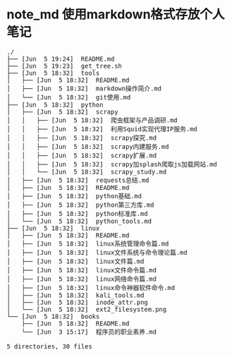 # note_md 使用markdown格式存放个人笔记


<pre>
./
├── [Jun  5 19:24]  README.md
├── [Jun  5 19:23]  get_tree.sh
├── [Jun  5 18:32]  tools
│   ├── [Jun  5 18:32]  README.md
│   ├── [Jun  5 18:32]  markdown操作简介.md
│   └── [Jun  5 18:32]  git使用.md
├── [Jun  5 18:32]  python
│   ├── [Jun  5 18:32]  scrapy
│   │   ├── [Jun  5 18:32]  爬虫框架与产品调研.md
│   │   ├── [Jun  5 18:32]  利用Squid实现代理IP服务.md
│   │   ├── [Jun  5 18:32]  scrapy探究.md
│   │   ├── [Jun  5 18:32]  scrapy内建服务.md
│   │   ├── [Jun  5 18:32]  scrapy扩展.md
│   │   ├── [Jun  5 18:32]  scrapy加splash爬取js加载网站.md
│   │   └── [Jun  5 18:32]  scrapy_study.md
│   ├── [Jun  5 18:32]  requests总结.md
│   ├── [Jun  5 18:32]  README.md
│   ├── [Jun  5 18:32]  python基础.md
│   ├── [Jun  5 18:32]  python第三方库.md
│   ├── [Jun  5 18:32]  python标准库.md
│   └── [Jun  5 18:32]  python_tools.md
├── [Jun  5 18:32]  linux
│   ├── [Jun  5 18:32]  README.md
│   ├── [Jun  5 18:32]  linux系统管理命令篇.md
│   ├── [Jun  5 18:32]  linux文件系统与命令理论篇.md
│   ├── [Jun  5 18:32]  linux文件篇.md
│   ├── [Jun  5 18:32]  linux文件命令篇.md
│   ├── [Jun  5 18:32]  linux网络命令篇.md
│   ├── [Jun  5 18:32]  linux命令神器软件命令.md
│   ├── [Jun  5 18:32]  kali_tools.md
│   ├── [Jun  5 18:32]  inode_attr.png
│   └── [Jun  5 18:32]  ext2_filesystem.png
└── [Jun  5 18:32]  books
    ├── [Jun  5 18:32]  README.md
    └── [Jun  3 15:17]  程序员的职业素养.md

5 directories, 30 files


</pre>
